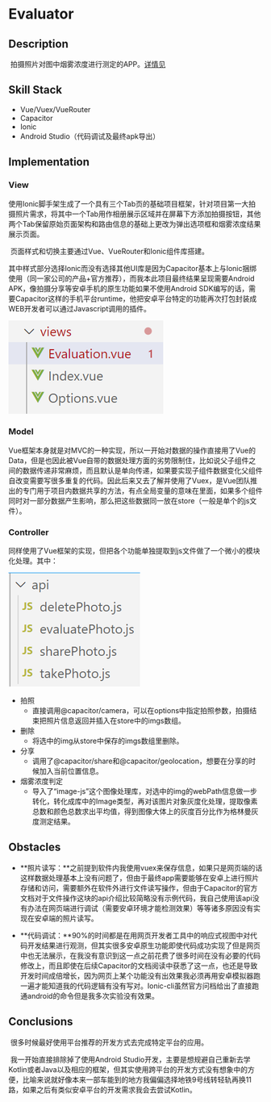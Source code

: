 # Evaluator

## Description

​		拍摄照片对图中烟雾浓度进行测定的APP。[详情见](https://github.com/LimboDzz/Evaluator/blob/master/%E8%AF%BE%E8%AE%BE%E8%A6%81%E6%B1%82-%E9%BB%91%E5%BA%A6.docx)

## Skill Stack
- Vue/Vuex/VueRouter
- Capacitor
- Ionic
- Android Studio（代码调试及最终apk导出）

## Implementation

### View

​		使用Ionic脚手架生成了一个具有三个Tab页的基础项目框架，针对项目第一大拍摄照片需求，将其中一个Tab用作相册展示区域并在屏幕下方添加拍摄按钮，其他两个Tab保留原始页面架构和路由信息的基础上更改为弹出选项框和烟雾浓度结果展示页面。

​		页面样式和切换主要通过Vue、VueRouter和Ionic组件库搭建。

​		其中样式部分选择Ionic而没有选择其他UI库是因为Capacitor基本上与Ionic捆绑使用（同一家公司的产品+官方推荐），而我本此项目最终结果呈现需要Android APK，像拍摄分享等安卓手机的原生功能如果不使用Android SDK编写的话，需要Capacitor这样的手机平台runtime，他把安卓平台特定的功能再次打包封装成WEB开发者可以通过Javascript调用的插件。

![image-20211123184650990](image-20211123184650990.png)

### Model

​		Vue框架本身就是对MVC的一种实现，所以一开始对数据的操作直接用了Vue的Data，但是也因此被Vue自带的数据处理方面的劣势限制住，比如说父子组件之间的数据传递非常麻烦，而且默认是单向传递，如果要实现子组件数据变化父组件自改变需要写很多重复的代码。因此后来又去了解并使用了Vuex，是Vue团队推出的专门用于项目内数据共享的方法，有点全局变量的意味在里面，如果多个组件同时对一部分数据产生影响，那么把这些数据同一放在store（一般是单个的js文件）。

### Controller

​		同样使用了Vue框架的实现，但把各个功能单独提取到js文件做了一个微小的模块化处理。其中：

![image-20211123191647779](image-20211123191647779.png)

- 拍照
  - 直接调用@capacitor/camera，可以在options中指定拍照参数，拍摄结束把照片信息返回并插入在store中的imgs数组。
- 删除
  - 将选中的img从store中保存的imgs数组里删除。
- 分享
  - 调用了@capacitor/share和@capacitor/geolocation，想要在分享的时候加入当前位置信息。
- 烟雾浓度判定
  - 导入了“image-js”这个图像处理库，对选中的img的webPath信息做一步转化，转化成库中的Image类型，再对该图片对象灰度化处理，提取像素总数和颜色总数求出平均值，得到图像大体上的灰度百分比作为格林曼灰度测定结果。

## Obstacles

- **照片读写：**之前提到软件内我使用vuex来保存信息，如果只是网页端的话这样数据处理基本上没有问题了，但由于最终app需要能够在安卓上进行照片存储和访问，需要额外在软件外进行文件读写操作，但由于Capacitor的官方文档对于文件操作这块的api介绍比较简略没有示例代码，我自己使用该api没有办法在网页端进行调试（需要安卓环境才能检测效果）等等诸多原因没有实现在安卓端的照片读写。

- **代码调试：**90%的时间都是在用网页开发者工具中的响应式视图中对代码开发结果进行观测，但其实很多安卓原生功能即使代码成功实现了但是网页中也无法展示，在我没有意识到这一点之前花费了很多时间在没有必要的代码修改上，而且即使在后续Capacitor的文档阅读中获悉了这一点，也还是导致开发时间成倍增长，因为网页上某个功能没有出效果我必须再用安卓模拟器跑一遍才能知道我的代码逻辑有没有写对。Ionic-cli虽然官方问档给出了直接跑通android的命令但是我多次实验没有效果。

## Conclusions

​		很多时候最好使用平台推荐的开发方式去完成特定平台的应用。

​		我一开始直接排除掉了使用Android Studio开发，主要是想规避自己重新去学Kotlin或者Java以及相应的框架，但其实使用跨平台的开发方式没有想象中的方便，比喻来说就好像本来一部车能到的地方我偏偏选择地铁9号线转轻轨再换11路，如果之后有类似安卓平台的开发需求我会去尝试Kotlin。